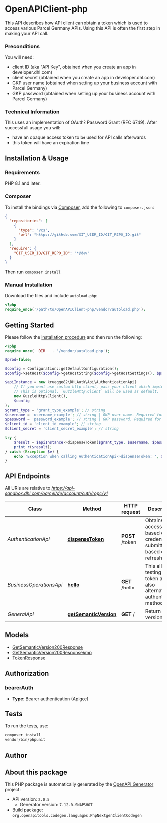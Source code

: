 # OpenAPIClient-php

This API describes how API client can obtain a token which is used to access various Parcel Germany APIs.
Using this API is often the first step in making your API call.
<p><h3>Preconditions</h3> You will need:

* client ID (aka \"API Key\", obtained when you create an app in developer.dhl.com)
* client secret (obtained when you create an app in developer.dhl.com)
* GKP user name (obtained when setting up your business account with Parcel Germany)
* GKP password (obtained when setting up your business account with Parcel Germany)

<h3>Technical Information</h3>
This uses an implementation of OAuth2 Password Grant (RFC 6749). After successfull usage you will:

* have an opaque access token to be used for API calls afterwards 
* this token will have an expiration time



## Installation & Usage

### Requirements

PHP 8.1 and later.

### Composer

To install the bindings via [Composer](https://getcomposer.org/), add the following to `composer.json`:

```json
{
  "repositories": [
    {
      "type": "vcs",
      "url": "https://github.com/GIT_USER_ID/GIT_REPO_ID.git"
    }
  ],
  "require": {
    "GIT_USER_ID/GIT_REPO_ID": "*@dev"
  }
}
```

Then run `composer install`

### Manual Installation

Download the files and include `autoload.php`:

```php
<?php
require_once('/path/to/OpenAPIClient-php/vendor/autoload.php');
```

## Getting Started

Please follow the [installation procedure](#installation--usage) and then run the following:

```php
<?php
require_once(__DIR__ . '/vendor/autoload.php');

$prod=false;

$config = Configuration::getDefaultConfiguration();
$config->setHost($config->getHostString($config->getHostSettings(), $prod)); //0=Sandbox 1=Productive

$apiInstance = new kruegge82\DHLAuth\Api\AuthenticationApi(
    // If you want use custom http client, pass your client which implements `GuzzleHttp\ClientInterface`.
    // This is optional, `GuzzleHttp\Client` will be used as default.
    new GuzzleHttp\Client(),
    $config
);
$grant_type = 'grant_type_example'; // string
$username = 'username_example'; // string | GKP user name. Required for grant_type=password.
$password = 'password_example'; // string | GKP password. Required for grant_type=password.
$client_id = 'client_id_example'; // string
$client_secret = 'client_secret_example'; // string

try {
    $result = $apiInstance->dispenseToken($grant_type, $username, $password, $client_id, $client_secret);
    print_r($result);
} catch (Exception $e) {
    echo 'Exception when calling AuthenticationApi->dispenseToken: ', $e->getMessage(), PHP_EOL;
}

```

## API Endpoints

All URIs are relative to *https://api-sandbox.dhl.com/parcel/de/account/auth/ropc/v1*

Class | Method | HTTP request | Description
------------ | ------------- | ------------- | -------------
*AuthenticationApi* | [**dispenseToken**](docs/Api/AuthenticationApi.md#dispensetoken) | **POST** /token | Obtains an access token based on the credentials submitted or based on the refresh token.
*BusinessOperationsApi* | [**hello**](docs/Api/BusinessOperationsApi.md#hello) | **GET** /hello | This allows testing of the token and also alternative authentication methods.
*GeneralApi* | [**getSemanticVersion**](docs/Api/GeneralApi.md#getsemanticversion) | **GET** / | Return API version

## Models

- [GetSemanticVersion200Response](docs/Model/GetSemanticVersion200Response.md)
- [GetSemanticVersion200ResponseAmp](docs/Model/GetSemanticVersion200ResponseAmp.md)
- [TokenResponse](docs/Model/TokenResponse.md)

## Authorization

### bearerAuth

- **Type**: Bearer authentication (Apigee)

## Tests

To run the tests, use:

```bash
composer install
vendor/bin/phpunit
```

## Author



## About this package

This PHP package is automatically generated by the [OpenAPI Generator](https://openapi-generator.tech) project:

- API version: `2.0.5`
    - Generator version: `7.12.0-SNAPSHOT`
- Build package: `org.openapitools.codegen.languages.PhpNextgenClientCodegen`
